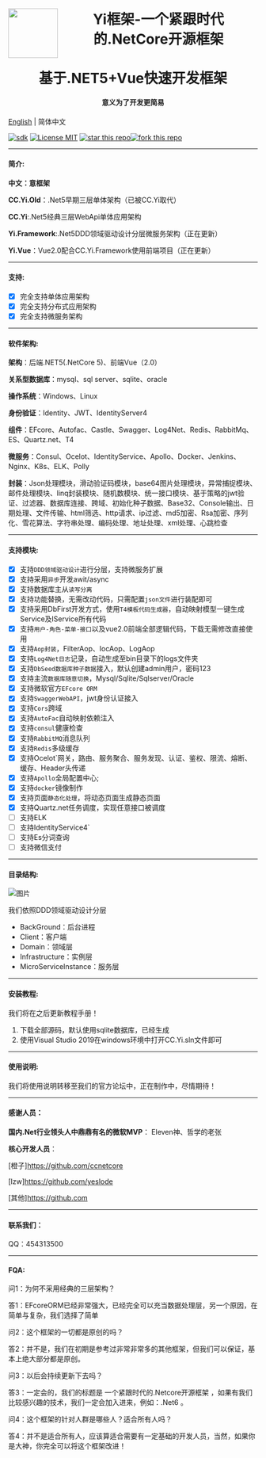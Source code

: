 
 
<h1 align="center"><img align="left" height="100px" src="https://user-images.githubusercontent.com/68722157/138828506-f58b7c57-5e10-4178-8f7d-5d5e12050113.png"> Yi框架-一个紧跟时代的.NetCore开源框架</h1>
<h1 align="center">基于.NET5+Vue快速开发框架</h1>
<h4 align="center">意义为了开发更简易</h4>

[English](README-en.md) | 简体中文

[![sdk](https://img.shields.io/badge/sdk-5.0.1-d.svg)](#) [![License MIT](https://img.shields.io/badge/license-Apache-blue.svg?style=flat-square)](https://github.com/ccnetcore/Yi/master/LICENSE) [![star this repo](https://githubbadges.com/star.svg?user=ccnetcore&repo=Yi&style=flat-square)](https://github.com/ccnetcore/Yi)[![fork this repo](https://githubbadges.com/fork.svg?user=ccnetcore&repo=Yi&style=flat-square)](https://github.com/ccnetcore/Yi/fork)
****
#### 简介:
**中文：意框架**

**CC.Yi.Old**：.Net5早期三层单体架构（已被CC.Yi取代）

**CC.Yi**:.Net5经典三层WebApi单体应用架构

**Yi.Framework**:.Net5DDD领域驱动设计分层微服务架构（正在更新）

**Yi.Vue**：Vue2.0配合CC.Yi.Framework使用前端项目（正在更新）

****
#### 支持:

- [x] 完全支持单体应用架构
- [x] 完全支持分布式应用架构
- [x] 完全支持微服务架构

****
#### 软件架构:

**架构**：后端.NET5(.NetCore 5)、前端Vue（2.0）

**关系型数据库**：mysql、sql server、sqlite、oracle

**操作系统**：Windows、Linux

**身份验证**：Identity、JWT、IdentityServer4

**组件**：EFcore、Autofac、Castle、Swagger、Log4Net、Redis、RabbitMq、ES、Quartz.net、T4

**微服务**：Consul、Ocelot、IdentityService、Apollo、Docker、Jenkins、Nginx、K8s、ELK、Polly

**封装**：Json处理模块，滑动验证码模块，base64图片处理模块，异常捕捉模块、邮件处理模块、linq封装模块、随机数模块、统一接口模块、基于策略的jwt验证、过滤器、数据库连接、跨域、初始化种子数据、Base32、Console输出、日期处理、文件传输、html筛选、http请求、ip过滤、md5加密、Rsa加密、序列化、雪花算法、字符串处理、编码处理、地址处理、xml处理、心跳检查

****
#### 支持模块:

- [x] 支持`DDD领域驱动设计`进行分层，支持微服务扩展
- [x] 支持采用`异步`开发awit/async
- [x] 支持数据库主从`读写分离`
- [x] 支持功能替换，无需改动代码，只需配置`json文件`进行装配即可
- [x] 支持采用DbFirst开发方式，使用`T4模板代码生成器`，自动映射模型一键生成Service及IService所有代码
- [x] 支持`用户-角色-菜单-接口`以及vue2.0前端全部逻辑代码，下载无需修改直接使用
- [x] 支持`Aop封装`，FilterAop、IocAop、LogAop
- [x] 支持`Log4Net日志`记录，自动生成至bin目录下的logs文件夹
- [x] 支持`DbSeed数据库种子数据`接入，默认创建admin用户，密码123
- [x] 支持主流`数据库随意切换`，Mysql/Sqlite/Sqlserver/Oracle
- [x] 支持微软官方`EFcore ORM`
- [x] 支持`SwaggerWebAPI`，jwt身份认证接入
- [x] 支持`Cors`跨域
- [x] 支持`AutoFac`自动映射依赖注入   
- [x] 支持`consul`健康检查
- [x] 支持`RabbitMQ`消息队列
- [x] 支持`Redis`多级缓存 
- [x] 支持Ocelot`网关，路由、服务聚合、服务发现、认证、鉴权、限流、熔断、缓存、Header头传递
- [x] 支持`Apollo`全局配置中心;
- [x] 支持`docker`镜像制作
- [x] 支持页面`静态化处理`，将动态页面生成静态页面
- [x] 支持Quartz.net任务调度，实现任意接口被调度
- [ ] 支持ELK
- [ ] 支持IdentityService4`
- [ ] 支持Es分词查询
- [ ] 支持微信支付

****
#### 目录结构:

![图片](https://user-images.githubusercontent.com/68722157/138565689-ac6e2489-4b8f-47fd-93c1-47f26d453779.png)

我们依照DDD领域驱动设计分层

- BackGround：后台进程
- Client：客户端
- Domain：领域层
- Infrastructure：实例层
- MicroServiceInstance：服务层

****
#### 安装教程:

我们将在之后更新教程手册！

1.  下载全部源码，默认使用sqlite数据库，已经生成
2.  使用Visual Studio 2019在windows环境中打开CC.Yi.sln文件即可

****
#### 使用说明:

我们将使用说明转移至我们的官方论坛中，正在制作中，尽情期待！

****
#### 感谢人员：

**国内.Net行业领头人中鼎鼎有名的微软MVP**： Eleven神、哲学的老张

**核心开发人员**：

[橙子]https://github.com/ccnetcore

[lzw]https://github.com/yeslode

[其他]https://github.com

****
#### 联系我们：

QQ：454313500

****
#### FQA:

问1：为何不采用经典的三层架构？

答1：EFcoreORM已经非常强大，已经完全可以充当数据处理层，另一个原因，在简单与复杂，我们选择了简单

问2：这个框架的一切都是原创的吗？

答2：并不是，我们在初期是参考过非常非常多的其他框架，但我们可以保证，基本上绝大部分都是原创。

问3：以后会持续更新下去吗？

答3：一定会的，我们的标题是 一个紧跟时代的.Netcore开源框架 ，如果有我们比较感兴趣的技术，我们一定会加入进来，例如：.Net6 。

问4：这个框架的针对人群是哪些人？适合所有人吗？

答4：并不是适合所有人，应该算适合需要有一定基础的开发人员，当然，如果你是大神，你完全可以将这个框架改进！

